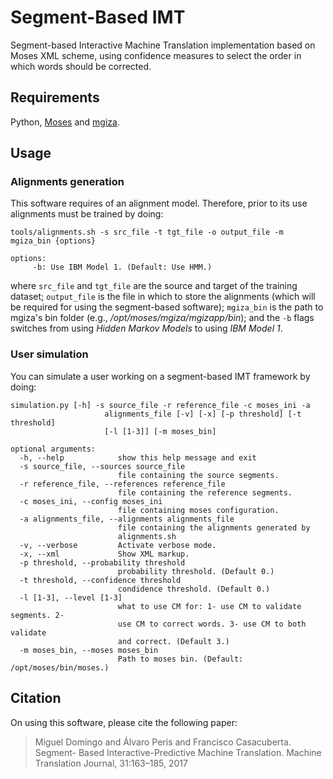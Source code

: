 # Segment-Based IMT
Segment-based Interactive Machine Translation implementation based on Moses XML scheme, using confidence measures to select the order in which words should be corrected.

## Requirements
Python, [Moses](https://github.com/moses-smt/mosesdecoder) and [mgiza](https://github.com/moses-smt/mgiza).

## Usage
### Alignments generation
This software requires of an alignment model. Therefore, prior to its use alignments must be trained by doing:
```
tools/alignments.sh -s src_file -t tgt_file -o output_file -m mgiza_bin {options}

options:
     -b: Use IBM Model 1. (Default: Use HMM.)
```

where `src_file` and `tgt_file` are the source and target of the training dataset; `output_file` is the file in which to store the alignments (which will be required for using the segment-based software); `mgiza_bin` is the path to mgiza's bin folder (e.g., */opt/moses/mgiza/mgizapp/bin*); and the `-b` flags switches from using *Hidden Markov Models* to using *IBM Model 1*.

### User simulation
You can simulate a user working on a segment-based IMT framework by doing:
```
simulation.py [-h] -s source_file -r reference_file -c moses_ini -a
                     alignments_file [-v] [-x] [-p threshold] [-t threshold]
                     [-l [1-3]] [-m moses_bin]

optional arguments:
  -h, --help            show this help message and exit
  -s source_file, --sources source_file
                        file containing the source segments.
  -r reference_file, --references reference_file
                        file containing the reference segments.
  -c moses_ini, --config moses_ini
                        file containing moses configuration.
  -a alignments_file, --alignments alignments_file
                        file containing the alignments generated by
                        alignments.sh
  -v, --verbose         Activate verbose mode.
  -x, --xml             Show XML markup.
  -p threshold, --probability threshold
                        probability threshold. (Default 0.)
  -t threshold, --confidence threshold
                        condidence threshold. (Default 0.)
  -l [1-3], --level [1-3]
                        what to use CM for: 1- use CM to validate segments. 2-
                        use CM to correct words. 3- use CM to both validate
                        and correct. (Default 3.)
  -m moses_bin, --moses moses_bin
                        Path to moses bin. (Default: /opt/moses/bin/moses.)
```

## Citation ##
On using this software, please cite the following paper:

>Miguel Domingo and Álvaro Peris and Francisco Casacuberta. Segment-
Based Interactive-Predictive Machine Translation. Machine Translation
Journal, 31:163–185, 2017
